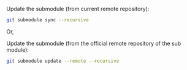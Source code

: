 
Update the submodule (from current remote repository):

```bash
git submodule sync --recursive
```

Or,

Update the submodule (from the official remote repository of the sub module):

```bash
git submodule update --remote --recursive
```
